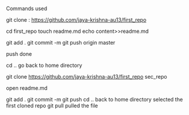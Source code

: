 Commands used 

git clone : https://github.com/jaya-krishna-au13/first_repo

cd first_repo
touch readme.md
echo content>>readme.md

git add .
git commit -m
git push origin master

push done


cd ..
go back to home directory

git clone https://github.com/jaya-krishna-au13/first_repo sec_repo

open readme.md

git add .
git commit -m 
git push
cd ..
back to home directory
selected the first cloned repo
git pull
pulled the file 